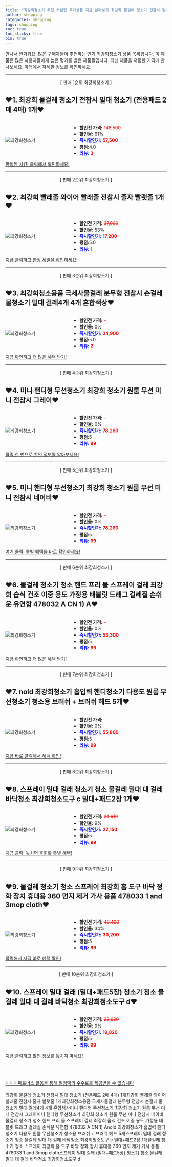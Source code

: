 ```yaml
---
title: "최강희청소기 추천 저렴한 특가상품 지금 살펴보기 최강희 물걸레 청소기 전참시 밀대"
author: shopping
categories: shopping
tags: shopping
toc: true
toc_sticky: true
pin: true
---
```

만나서 반가워요. 많은 구매자들이 추천하는 인기 최강희청소기 상품 목록입니다. 이 제품은 많은 사용자들에게 높은 평가를 받은 제품들입니다. 최신 제품을 저렴한 가격에 만나보세요. 아래에서 자세한 정보를 확인하세요.

---
<p class="toplist" style="margin: 0 auto; display: block; width: fit-content;">[ 판매 1순위 최강희청소기 ]</p>

<h2><strong>❤️1. 최강희 물걸레 청소기 전참시 밀대 청소기 (전용패드 2매 4매) 1개❤️</strong></h2>

<div style="display: flex; align-items: center;">
    <div style="flex: 0.4;">
        <img src="https://thumbnail9.coupangcdn.com/thumbnails/remote/230x230ex/image/vendor_inventory/906c/e293d54ee254c020369ddf413a01517e0e147f38dd73472a38f04e3245c4.png" alt="최강희청소기" style="max-width: 100%;">
    </div>
    <div style="flex: 0.6; margin-left: 10px;">
        <ul>
            <li><strong>할인전 가격:</strong> <del style="color: red;">148,500</del></li>
            <li><strong>할인율:</strong> 61%</li>
            <li><span style='color:blue'><strong>즉시할인가:</strong></span> <span style='color:red'><strong>57,500</strong></span></li>
            <li><strong>평점:</strong>4.0</li>
            <li><span style='color:blue'><strong>리뷰:</strong></span> <span style='color:red'><strong>3</strong></span></li>
        </ul>
    </div>
</div>
<div class="center">
    <a href="https://William4Davisa.github.io?lptag=AF9450613&subid=githubio&pageKey=7857282410&traceid=V0-153&itemId=21432276851&vendorItemId=88487059766" class="myButton">
        한정된 시간! 클릭해서 확인하세요!
    </a>
</div>


---
<p class="toplist" style="margin: 0 auto; display: block; width: fit-content;">[ 판매 2순위 최강희청소기 ]</p>

<h2><strong>❤️2. 최강희 빨래줄 와이어 빨래줄 전참시 줄자 빨랫줄 1개❤️</strong></h2>

<div style="display: flex; align-items: center;">
    <div style="flex: 0.4;">
        <img src="https://thumbnail9.coupangcdn.com/thumbnails/remote/230x230ex/image/vendor_inventory/c549/c0cec9f2d6c21acf6f0aba3222d9792794f8852fa24a9bbc174e64c420e3.jpg" alt="최강희청소기" style="max-width: 100%;">
    </div>
    <div style="flex: 0.6; margin-left: 10px;">
        <ul>
            <li><strong>할인전 가격:</strong> <del style="color: red;">37,000</del></li>
            <li><strong>할인율:</strong> 53%</li>
            <li><span style='color:blue'><strong>즉시할인가:</strong></span> <span style='color:red'><strong>17,200</strong></span></li>
            <li><strong>평점:</strong>5.0</li>
            <li><span style='color:blue'><strong>리뷰:</strong></span> <span style='color:red'><strong>1</strong></span></li>
        </ul>
    </div>
</div>
<div class="center">
    <a href="https://William4Davisa.github.io?lptag=AF9450613&subid=githubio&pageKey=8078710348&traceid=V0-153&itemId=22770994722&vendorItemId=89806098030" class="myButton">
        지금 클릭하고 한정 세일을 확인하세요!
    </a>
</div>


---
<p class="toplist" style="margin: 0 auto; display: block; width: fit-content;">[ 판매 3순위 최강희청소기 ]</p>

<h2><strong>❤️3. 최강희청소용품 극세사물걸레 분무형 전참시 손걸레 물청소기 밀대 걸레4개 4개 혼합색상❤️</strong></h2>

<div style="display: flex; align-items: center;">
    <div style="flex: 0.4;">
        <img src="https://thumbnail9.coupangcdn.com/thumbnails/remote/230x230ex/image/vendor_inventory/4d39/284804189f2027d7e859ac7b29270c840afafb6803da56bdfb78ac1d9045.jpg" alt="최강희청소기" style="max-width: 100%;">
    </div>
    <div style="flex: 0.6; margin-left: 10px;">
        <ul>
            <li><strong>할인전 가격:</strong> <del style="color: red;">-</del></li>
            <li><strong>할인율:</strong> 0%</li>
            <li><span style='color:blue'><strong>즉시할인가:</strong></span> <span style='color:red'><strong>24,900</strong></span></li>
            <li><strong>평점:</strong>5.0</li>
            <li><span style='color:blue'><strong>리뷰:</strong></span> <span style='color:red'><strong>2</strong></span></li>
        </ul>
    </div>
</div>
<div class="center">
    <a href="https://William4Davisa.github.io?lptag=AF9450613&subid=githubio&pageKey=7888242589&traceid=V0-153&itemId=21589250682&vendorItemId=88640805754" class="myButton">
        지금 확인하고 더 많은 혜택 받기!
    </a>
</div>


---
<p class="toplist" style="margin: 0 auto; display: block; width: fit-content;">[ 판매 4순위 최강희청소기 ]</p>

<h2><strong>❤️4. 미니 핸디형 무선청소기 최강희 청소기 원룸 무선 미니 전참시 그레이❤️</strong></h2>

<div style="display: flex; align-items: center;">
    <div style="flex: 0.4;">
        <img src="https://thumbnail9.coupangcdn.com/thumbnails/remote/230x230ex/image/vendor_inventory/9f83/3a6abd69f23160b9466400f9a9d18785a8a246ba488f19e34d41be399214.png" alt="최강희청소기" style="max-width: 100%;">
    </div>
    <div style="flex: 0.6; margin-left: 10px;">
        <ul>
            <li><strong>할인전 가격:</strong> <del style="color: red;">-</del></li>
            <li><strong>할인율:</strong> 0%</li>
            <li><span style='color:blue'><strong>즉시할인가:</strong></span> <span style='color:red'><strong>78,260</strong></span></li>
            <li><strong>평점:</strong>5</li>
            <li><span style='color:blue'><strong>리뷰:</strong></span> <span style='color:red'><strong>99</strong></span></li>
        </ul>
    </div>
</div>
<div class="center">
    <a href="https://William4Davisa.github.io?lptag=AF9450613&subid=githubio&pageKey=7904151849&traceid=V0-153&itemId=21669754099&vendorItemId=88720323207" class="myButton">
        클릭 한 번으로 할인 정보를 알아보세요!
    </a>
</div>


---
<p class="toplist" style="margin: 0 auto; display: block; width: fit-content;">[ 판매 5순위 최강희청소기 ]</p>

<h2><strong>❤️5. 미니 핸디형 무선청소기 최강희 청소기 원룸 무선 미니 전참시 네이비❤️</strong></h2>

<div style="display: flex; align-items: center;">
    <div style="flex: 0.4;">
        <img src="https://thumbnail6.coupangcdn.com/thumbnails/remote/230x230ex/image/vendor_inventory/809d/175595ce067e7233d318cd2cf681271150e94ae3b74892c6b244d7bf0b5e.png" alt="최강희청소기" style="max-width: 100%;">
    </div>
    <div style="flex: 0.6; margin-left: 10px;">
        <ul>
            <li><strong>할인전 가격:</strong> <del style="color: red;">-</del></li>
            <li><strong>할인율:</strong> 0%</li>
            <li><span style='color:blue'><strong>즉시할인가:</strong></span> <span style='color:red'><strong>78,260</strong></span></li>
            <li><strong>평점:</strong>5</li>
            <li><span style='color:blue'><strong>리뷰:</strong></span> <span style='color:red'><strong>99</strong></span></li>
        </ul>
    </div>
</div>
<div class="center">
    <a href="https://William4Davisa.github.io?lptag=AF9450613&subid=githubio&pageKey=7904151329&traceid=V0-153&itemId=21669750944&vendorItemId=88720320153" class="myButton">
        여기 클릭! 특별 혜택을 바로 확인하세요!
    </a>
</div>


---
<p class="toplist" style="margin: 0 auto; display: block; width: fit-content;">[ 판매 6순위 최강희청소기 ]</p>

<h2><strong>❤️6. 물걸레 청소기 청소 핸드 프리 물 스프레이 걸레 최강희 습식 건조 이중 용도 가정용 태블릿 드래그 걸레질 손쉬운 유연함 478032 A CN 1) A❤️</strong></h2>

<div style="display: flex; align-items: center;">
    <div style="flex: 0.4;">
        <img src="https://thumbnail9.coupangcdn.com/thumbnails/remote/230x230ex/image/vendor_inventory/0545/4233b3f49f1420f6834abf5f33c522ee42864e4e1435f3843d317441cb88.jpg" alt="최강희청소기" style="max-width: 100%;">
    </div>
    <div style="flex: 0.6; margin-left: 10px;">
        <ul>
            <li><strong>할인전 가격:</strong> <del style="color: red;">-</del></li>
            <li><strong>할인율:</strong> 0%</li>
            <li><span style='color:blue'><strong>즉시할인가:</strong></span> <span style='color:red'><strong>53,300</strong></span></li>
            <li><strong>평점:</strong>5</li>
            <li><span style='color:blue'><strong>리뷰:</strong></span> <span style='color:red'><strong>99</strong></span></li>
        </ul>
    </div>
</div>
<div class="center">
    <a href="https://William4Davisa.github.io?lptag=AF9450613&subid=githubio&pageKey=7998898974&traceid=V0-153&itemId=22263759773&vendorItemId=90639653253" class="myButton">
        지금 확인하고 더 많은 혜택 받기!
    </a>
</div>


---
<p class="toplist" style="margin: 0 auto; display: block; width: fit-content;">[ 판매 7순위 최강희청소기 ]</p>

<h2><strong>❤️7. nold 최강희청소기 흡입력 핸디청소기 다용도 원룸 무선청소기 청소용 브러쉬 + 브러쉬 헤드 5개❤️</strong></h2>

<div style="display: flex; align-items: center;">
    <div style="flex: 0.4;">
        <img src="https://thumbnail10.coupangcdn.com/thumbnails/remote/230x230ex/image/vendor_inventory/aeb6/6fad023dd7923b691292792319cb5285387be377d67b802cd056932ecfd4.jpg" alt="최강희청소기" style="max-width: 100%;">
    </div>
    <div style="flex: 0.6; margin-left: 10px;">
        <ul>
            <li><strong>할인전 가격:</strong> <del style="color: red;">-</del></li>
            <li><strong>할인율:</strong> 0%</li>
            <li><span style='color:blue'><strong>즉시할인가:</strong></span> <span style='color:red'><strong>55,800</strong></span></li>
            <li><strong>평점:</strong>5</li>
            <li><span style='color:blue'><strong>리뷰:</strong></span> <span style='color:red'><strong>99</strong></span></li>
        </ul>
    </div>
</div>
<div class="center">
    <a href="https://William4Davisa.github.io?lptag=AF9450613&subid=githubio&pageKey=8129795531&traceid=V0-153&itemId=23085736804&vendorItemId=90119205772" class="myButton">
        지금 바로 클릭해서 혜택 확인!
    </a>
</div>


---
<p class="toplist" style="margin: 0 auto; display: block; width: fit-content;">[ 판매 8순위 최강희청소기 ]</p>

<h2><strong>❤️8. 스프레이 밀대 걸래 청소기 청소 물걸레 밀대 대 걸레 바닥청소 최강희청소도구 c 밀대+패드2장 1개❤️</strong></h2>

<div style="display: flex; align-items: center;">
    <div style="flex: 0.4;">
        <img src="https://thumbnail7.coupangcdn.com/thumbnails/remote/230x230ex/image/vendor_inventory/efda/b3d7e3ba317a3880a697a11754c748b423263a698c0137ac7717b4e76c33.jpg" alt="최강희청소기" style="max-width: 100%;">
    </div>
    <div style="flex: 0.6; margin-left: 10px;">
        <ul>
            <li><strong>할인전 가격:</strong> <del style="color: red;">24,610</del></li>
            <li><strong>할인율:</strong> 9%</li>
            <li><span style='color:blue'><strong>즉시할인가:</strong></span> <span style='color:red'><strong>22,150</strong></span></li>
            <li><strong>평점:</strong>5</li>
            <li><span style='color:blue'><strong>리뷰:</strong></span> <span style='color:red'><strong>99</strong></span></li>
        </ul>
    </div>
</div>
<div class="center">
    <a href="https://William4Davisa.github.io?lptag=AF9450613&subid=githubio&pageKey=7856483290&traceid=V0-153&itemId=21427690518&vendorItemId=88483778793" class="myButton">
        지금 클릭! 놓치면 후회할 특별 혜택!
    </a>
</div>


---
<p class="toplist" style="margin: 0 auto; display: block; width: fit-content;">[ 판매 9순위 최강희청소기 ]</p>

<h2><strong>❤️9. 물걸레 청소기 청소 스프레이 최강희 홈 도구 바닥 정화 장치 휴대용 360 먼지 제거 가사 용품 478033 1 and 3mop cloth❤️</strong></h2>

<div style="display: flex; align-items: center;">
    <div style="flex: 0.4;">
        <img src="https://thumbnail8.coupangcdn.com/thumbnails/remote/230x230ex/image/vendor_inventory/e464/45621dfe5ecad1848fc93bd18770818505870d492dfb70ca58de497d0473.jpg" alt="최강희청소기" style="max-width: 100%;">
    </div>
    <div style="flex: 0.6; margin-left: 10px;">
        <ul>
            <li><strong>할인전 가격:</strong> <del style="color: red;">46,400</del></li>
            <li><strong>할인율:</strong> 34%</li>
            <li><span style='color:blue'><strong>즉시할인가:</strong></span> <span style='color:red'><strong>30,200</strong></span></li>
            <li><strong>평점:</strong>5</li>
            <li><span style='color:blue'><strong>리뷰:</strong></span> <span style='color:red'><strong>99</strong></span></li>
        </ul>
    </div>
</div>
<div class="center">
    <a href="https://William4Davisa.github.io?lptag=AF9450613&subid=githubio&pageKey=7873445284&traceid=V0-153&itemId=21513878396&vendorItemId=88567380642" class="myButton">
        클릭해서 지금 바로 혜택 확인!
    </a>
</div>


---
<p class="toplist" style="margin: 0 auto; display: block; width: fit-content;">[ 판매 10순위 최강희청소기 ]</p>

<h2><strong>❤️10. 스프레이 밀대 걸래 (밀대+패드5장) 청소기 청소 물걸레 밀대 대 걸레 바닥청소 최강희청소도구 d❤️</strong></h2>

<div style="display: flex; align-items: center;">
    <div style="flex: 0.4;">
        <img src="https://thumbnail9.coupangcdn.com/thumbnails/remote/230x230ex/image/vendor_inventory/255e/053ac24d538d7b6f97983578e37d00bf7cd1bfa4f691c091b75287a85561.jpg" alt="최강희청소기" style="max-width: 100%;">
    </div>
    <div style="flex: 0.6; margin-left: 10px;">
        <ul>
            <li><strong>할인전 가격:</strong> <del style="color: red;">22,020</del></li>
            <li><strong>할인율:</strong> 9%</li>
            <li><span style='color:blue'><strong>즉시할인가:</strong></span> <span style='color:red'><strong>19,820</strong></span></li>
            <li><strong>평점:</strong>5</li>
            <li><span style='color:blue'><strong>리뷰:</strong></span> <span style='color:red'><strong>99</strong></span></li>
        </ul>
    </div>
</div>
<div class="center">
    <a href="https://William4Davisa.github.io?lptag=AF9450613&subid=githubio&pageKey=7856495419&traceid=V0-153&itemId=21427736820&vendorItemId=88483824266" class="myButton">
        지금 클릭하고 할인 정보를 놓치지 마세요!
    </a>
</div>

<br><br><br>[💦 💦 💦 파트너스 활동을 통해 일정액의 수수료를 제공받을 수 있습니다](https://link.coupang.com/a/bcpT2c)<br><br>최강희 물걸레 청소기 전참시 밀대 청소기 (전용패드 2매 4매) 1개최강희 빨래줄 와이어 빨래줄 전참시 줄자 빨랫줄 1개최강희청소용품 극세사물걸레 분무형 전참시 손걸레 물청소기 밀대 걸레4개 4개 혼합색상미니 핸디형 무선청소기 최강희 청소기 원룸 무선 미니 전참시 그레이미니 핸디형 무선청소기 최강희 청소기 원룸 무선 미니 전참시 네이비물걸레 청소기 청소 핸드 프리 물 스프레이 걸레 최강희 습식 건조 이중 용도 가정용 태블릿 드래그 걸레질 손쉬운 유연함 478032 A CN 1) Anold 최강희청소기 흡입력 핸디청소기 다용도 원룸 무선청소기 청소용 브러쉬 + 브러쉬 헤드 5개스프레이 밀대 걸래 청소기 청소 물걸레 밀대 대 걸레 바닥청소 최강희청소도구 c 밀대+패드2장 1개물걸레 청소기 청소 스프레이 최강희 홈 도구 바닥 정화 장치 휴대용 360 먼지 제거 가사 용품 478033 1 and 3mop cloth스프레이 밀대 걸래 (밀대+패드5장) 청소기 청소 물걸레 밀대 대 걸레 바닥청소 최강희청소도구 d